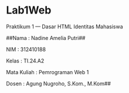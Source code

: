 # Lab1Web

Praktikum 1 — Dasar HTML
Identitas Mahasiswa

##Nama : Nadine Amelia Putri##

NIM : 312410188

Kelas : TI.24.A2

Mata Kuliah : Pemrograman Web 1

Dosen : Agung Nugroho, S.Kom., M.Kom##

